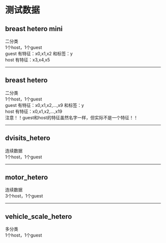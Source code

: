 # 测试数据

## breast hetero mini

二分类\
1个host，1个guest\
guest 有特征：x0,x1,x2 和标签：y\
host 有特征：x3,x4,x5

---

## breast hetero

二分类\
1个host，1个guest\
guest 有特征：x0,x1,x2,...,x9 和标签：y\
host 有特征：x0,x1,x2,...,x19\
注意！！guest和host的特征虽然名字一样，但实际不是一个特征！！

---

## dvisits_hetero
连续数据\
1个host，1个guest

---

## motor_hetero
连续数据\
3个host，1个guest

---

## vehicle_scale_hetero
多分类\
1个host，1个guest